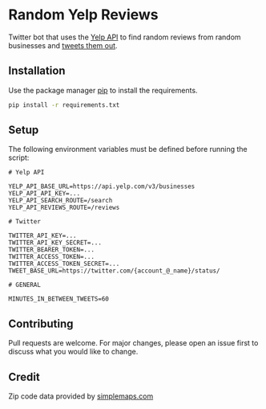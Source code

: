 # Random Yelp Reviews

Twitter bot that uses the [Yelp API](https://www.yelp.com/developers/documentation/v3/get_started) to find random reviews from
random businesses and [tweets them out](https://twitter.com/RandomYelp).

## Installation

Use the package manager [pip](https://pip.pypa.io/en/stable/) to install the requirements.

```bash
pip install -r requirements.txt
```

## Setup

The following environment variables must be defined before running the script:

```dotenv
# Yelp API

YELP_API_BASE_URL=https://api.yelp.com/v3/businesses
YELP_API_API_KEY=...
YELP_API_SEARCH_ROUTE=/search
YELP_API_REVIEWS_ROUTE=/reviews

# Twitter

TWITTER_API_KEY=...
TWITTER_API_KEY_SECRET=...
TWITTER_BEARER_TOKEN=...
TWITTER_ACCESS_TOKEN=...
TWITTER_ACCESS_TOKEN_SECRET=...
TWEET_BASE_URL=https://twitter.com/{account_@_name}/status/

# GENERAL

MINUTES_IN_BETWEEN_TWEETS=60
```

## Contributing

Pull requests are welcome. For major changes, please open an issue first to discuss what you would like to change.

## Credit

Zip code data provided by [simplemaps.com](https://simplemaps.com/data/us-zips)
